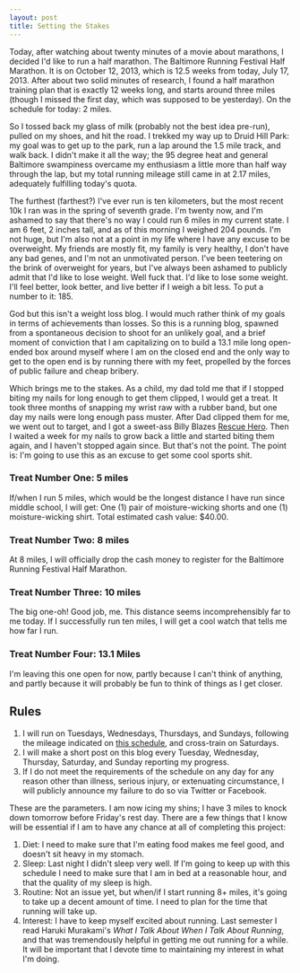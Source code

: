 ```yaml
---
layout: post
title: Setting the Stakes
---
```


Today, after watching about twenty minutes of a movie about marathons, I decided I'd like to run a half marathon. The Baltimore Running Festival Half Marathon. It is on October 12, 2013, which is 12.5 weeks from today, July 17, 2013. After about two solid minutes of research, I found a half marathon training plan that is exactly 12 weeks long, and starts around three miles (though I missed the first day, which was supposed to be yesterday). On the schedule for today: 2 miles. 

So I tossed back my glass of milk (probably not the best idea pre-run), pulled on my shoes, and hit the road. I trekked my way up to Druid Hill Park: my goal was to get up to the park, run a lap around the 1.5 mile track, and walk back. I didn't make it all the way; the 95 degree heat and general Baltimore swampiness overcame my enthusiasm a little more than half way through the lap, but my total running mileage still came in at 2.17 miles, adequately fulfilling today's quota. 

The furthest (farthest?) I've ever run is ten kilometers, but the most recent 10k I ran was in the spring of seventh grade. I'm twenty now, and I'm ashamed to say that there's no way I could run 6 miles in my current state. I am 6 feet, 2 inches tall, and as of this morning I weighed 204 pounds. I'm not huge,  but I'm also not at a point in my life where I have any excuse to be overweight. My friends are mostly fit, my family is very healthy, I don't have any bad genes, and I'm not an unmotivated person. I've been teetering on the brink of overweight for years, but I've always been ashamed to publicly admit that I'd like to lose weight. Well fuck that. I'd like to lose some weight. I'll feel better, look better, and live better if I weigh a bit less. To put a number to it: 185.

God but this isn't a weight loss blog. I would much rather think of my goals in terms of achievements than losses. So this is a running blog, spawned from a spontaneous decision to shoot for an unlikely goal, and a brief moment of conviction that I am capitalizing on to build a 13.1 mile long open-ended box around myself where I am on the closed end and the only way to get to the open end is by running there with my feet, propelled by the forces of public failure and cheap bribery.

Which brings me to the stakes. As a child, my dad told me that if I stopped biting my nails for long enough to get them clipped, I would get a treat. It took three months of snapping my wrist raw with a rubber band, but one day my nails were long enough pass muster. After Dad clipped them for me, we went out to target, and I got a sweet-ass Billy Blazes [Rescue Hero](http://www.fisher-price.com/img/product_shots/V0294-rescue-heroes-billy-blazes-b-1.jpg). Then I waited a week for my nails to grow back a little and started biting them again, and I haven't stopped again since. But that's not the point. The point is: I'm going to use this as an excuse to get some cool sports shit.

### Treat Number One: 5 miles
If/when I run 5 miles, which would be the longest distance I have run since middle school, I will get: One (1) pair of moisture-wicking shorts and one (1) moisture-wicking shirt. Total estimated cash value: $40.00.

### Treat Number Two: 8 miles
At 8 miles, I will officially drop the cash money to register for the Baltimore Running Festival Half Marathon.

### Treat Number Three: 10 miles
The big one-oh! Good job, me. This distance seems incomprehensibly far to me today. If I successfully run ten miles, I will get a cool watch that tells me how far I run.

### Treat Number Four: 13.1 Miles
I'm leaving this one open for now, partly because I can't think of anything, and partly because it will probably be fun to think of things as I get closer. 

## Rules
1. I will run on Tuesdays, Wednesdays, Thursdays, and Sundays, following the mileage indicated on [this schedule](http://www.halhigdon.com/training/51131/Half-Marathon-Novice-1-Training-Program), and cross-train on Saturdays.
2. I will make a short post on this blog every Tuesday, Wednesday, Thursday, Saturday, and Sunday reporting my progress.
3. If I do not meet the requirements of the schedule on any day for any reason other than illness, serious injury, or extenuating circumstance, I will publicly announce my failure to do so via Twitter or Facebook.

These are the parameters. I am now icing my shins; I have 3 miles to knock down tomorrow before Friday's rest day. There are a few things that I know will be essential if I am to have any chance at all of completing this project:

1. Diet: I need to make sure that I'm eating food makes me feel good, and doesn't sit heavy in my stomach.
2. Sleep: Last night I didn't sleep very well. If I'm going to keep up with this schedule I need to make sure that I am in bed at a reasonable hour, and that the quality of my sleep is high.
3. Routine: Not an issue yet, but when/if I start running 8+ miles, it's going to take up a decent amount of time. I need to plan for the time that running will take up.
4. Interest: I have to keep myself excited about running. Last semester I read Haruki Murakami's *What I Talk About When I Talk About Running*, and that was tremendously helpful in getting me out running for a while. It will be important that I devote time to maintaining my interest in what I'm doing.







